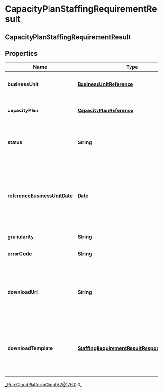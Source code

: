 # CapacityPlanStaffingRequirementResult

## CapacityPlanStaffingRequirementResult

## Properties

|Name | Type | Description | Notes|
|------------ | ------------- | ------------- | -------------|
| **businessUnit** | [**BusinessUnitReference**](BusinessUnitReference) | The business unit to which the capacity plan belongs | |
| **capacityPlan** | [**CapacityPlanReference**](CapacityPlanReference) | The capacity plan for which requirements are generated | |
| **status** | **String** | The status of the requirement generation of the capacity plan | |
| **referenceBusinessUnitDate** | [**Date**](Date) | The reference date for interval-based data for the requirements. Dates are represented as an ISO-8601 string. For example: yyyy-MM-dd | |
| **granularity** | **String** | Granularity of the intervals | |
| **errorCode** | **String** | The error code when status is &#39;Failed&#39; | [optional] |
| **downloadUrl** | **String** | The URL to get the requirements results for the capacity plan. It will be populated if the status is &#39;Complete&#39; | [optional] |
| **downloadTemplate** | [**StaffingRequirementResultResponseTemplate**](StaffingRequirementResultResponseTemplate) | Staffing requirement results always come through downloadUrl, the schema included here is just for documentation | [optional] |



_PureCloudPlatformClientV2@176.0.0_
